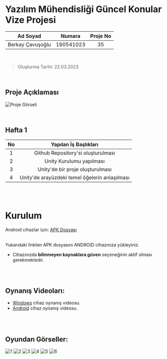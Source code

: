 # Yazılım Mühendisliği Güncel Konular Vize Projesi


<!-- create table -->
| **Ad Soyad** | **Numara** | **Proje No** |
|:---:|:---:|:---:|
| Berkay Çavuşoğlu | 190541023  | 35 |

<br>

> Oluşturma Tarihi: 22.03.2023 

<br>

## Proje Açıklaması

![Proje Görseli](project_image.png)

<br>

## Hafta 1

| **No** | **Yapılan İş Başlıkları** |
|:---:|:---:|
| 1 | Github Repository'si oluşturulması |
| 2 | Unity Kurulumu yapılması |
| 3 | Unity'de bir proje oluşturulması |
| 4 | Unity'de arayüzdeki temel öğelerin anlaşılması |


&nbsp; \
&nbsp; 

# Kurulum

Android cihazlar için: [APK Dosyası](https://drive.google.com/file/d/1TbVaWN8ipK2nmL8LwB3j9hVIWkJK-RIL/view?usp=share_link)

\
Yukarıdaki linkten APK dosyasını ANDROID cihazınıza yükleyiniz.
* Cihazınızda **bilinmeyen kaynaklara güven** seçeneğinin aktif olması gerekmektedir.

&nbsp; \
&nbsp; 

## Oynanış Videoları:

* [Windows](https://youtu.be/H5qcYlI3Aa8) cihaz oynanış videosu.
* [Android](https://youtu.be/o0Zlh0fxzo8) cihaz oynanış videosu.

&nbsp; \
&nbsp; 

## Oyundan Görseller:
![1](https://github.com/Berkay-23/ymgk_midterm_project/assets/64416591/1a0272a0-146e-449b-81c3-a7f8d17a6878)
![2](https://github.com/Berkay-23/ymgk_midterm_project/assets/64416591/a54dae32-e878-4ba8-bf27-4949c8b67cb2)
![3](https://github.com/Berkay-23/ymgk_midterm_project/assets/64416591/0232b339-7477-4234-95a2-a2dd34bfffcf)
![4](https://github.com/Berkay-23/ymgk_midterm_project/assets/64416591/ade7d080-62de-47f5-83c8-d794d1880593)
![5](https://github.com/Berkay-23/ymgk_midterm_project/assets/64416591/2744f8d9-ae8d-494a-91a3-4cb89c02f124)
![6](https://github.com/Berkay-23/ymgk_midterm_project/assets/64416591/162fbd1c-b479-4efa-b3e0-49362770bbdf)


